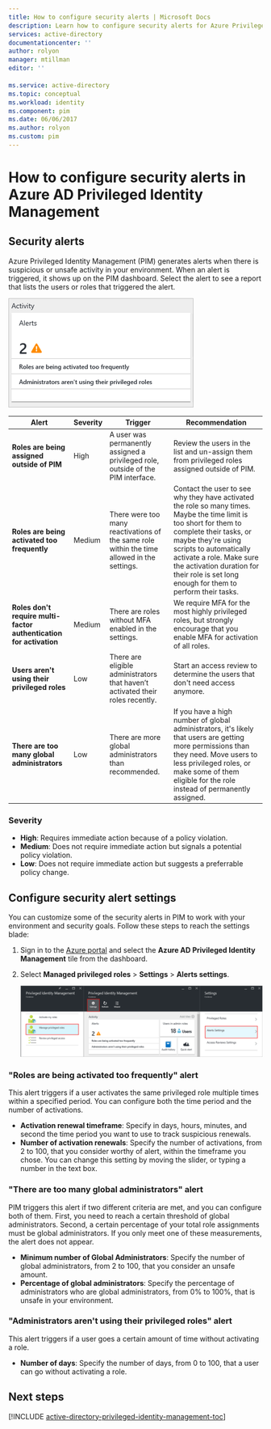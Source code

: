 ```yaml
---
title: How to configure security alerts | Microsoft Docs
description: Learn how to configure security alerts for Azure Privileged Identity Management extension.
services: active-directory
documentationcenter: ''
author: rolyon
manager: mtillman
editor: ''

ms.service: active-directory
ms.topic: conceptual
ms.workload: identity
ms.component: pim
ms.date: 06/06/2017
ms.author: rolyon
ms.custom: pim
---
```

# How to configure security alerts in Azure AD Privileged Identity Management
## Security alerts
Azure Privileged Identity Management (PIM) generates alerts when there is suspicious or unsafe activity in your environment. When an alert is triggered, it shows up on the PIM dashboard. Select the alert to see a report that lists the users or roles that triggered the alert.

![PIM dashboard security alerts - screenshot](./media/pim-how-to-configure-security-alerts/PIM_security_dash.png)

| Alert | Severity | Trigger | Recommendation |
| --- | --- | --- | --- |
| **Roles are being assigned outside of PIM** |High |A user was permanently assigned a privileged role, outside of the PIM interface. |Review the users in the list and un-assign them from privileged roles assigned outside of PIM. |
| **Roles are being activated too frequently** |Medium |There were too many reactivations of the same role within the time allowed in the settings. |Contact the user to see why they have activated the role so many times. Maybe the time limit is too short for them to complete their tasks, or maybe they're using scripts to automatically activate a role. Make sure the activation duration for their role is set long enough for them to perform their tasks. |
| **Roles don't require multi-factor authentication for activation** |Medium |There are roles without MFA enabled in the settings. |We require MFA for the most highly privileged roles, but strongly encourage that you enable MFA for activation of all roles. |
| **Users aren't using their privileged roles** |Low |There are eligible administrators that haven’t activated their roles recently. |Start an access review to determine the users that don't need access anymore. |
| **There are too many global administrators** |Low |There are more global administrators than recommended. |If you have a high number of global administrators, it's likely that users are getting more permissions than they need. Move users to less privileged roles, or make some of them eligible for the role instead of permanently assigned. |

### Severity
* **High**: Requires immediate action because of a policy violation. 
* **Medium**: Does not require immediate action but signals a potential policy violation.
* **Low**: Does not require immediate action but suggests a preferrable policy change.

## Configure security alert settings
You can customize some of the security alerts in PIM to work with your environment and security goals. Follow these steps to reach the settings blade:

1. Sign in to the [Azure portal](https://portal.azure.com/) and select the **Azure AD Privileged Identity Management** tile from the dashboard.
2. Select **Managed privileged roles** > **Settings** > **Alerts settings**.
   
    ![Navigate to security alerts settings](./media/pim-how-to-configure-security-alerts/PIM_security_settings.png)

### "Roles are being activated too frequently" alert
This alert triggers if a user activates the same privileged role multiple times within a specified period. You can configure both the time period and the number of activations.

* **Activation renewal timeframe**: Specify in days, hours, minutes, and second the time period you want to use to track suspicious renewals.
* **Number of activation renewals**: Specify the number of activations, from 2 to 100, that you consider worthy of alert, within the timeframe you chose. You can change this setting by moving the slider, or typing a number in the text box.

### "There are too many global administrators" alert
PIM triggers this alert if two different criteria are met, and you can configure both of them. First, you need to reach a certain threshold of global administrators. Second, a certain percentage of your total role assignments must be global administrators. If you only meet one of these measurements, the alert does not appear.  

* **Minimum number of Global Administrators**: Specify the number of global administrators, from 2 to 100, that you consider an unsafe amount.
* **Percentage of global administrators**: Specify the percentage of administrators who are global administrators, from 0% to 100%, that is unsafe in your environment.

### "Administrators aren't using their privileged roles" alert
This alert triggers if a user goes a certain amount of time without activating a role.

* **Number of days**: Specify the number of days, from 0 to 100, that a user can go without activating a role.

## Next steps
[!INCLUDE [active-directory-privileged-identity-management-toc](../../../includes/active-directory-privileged-identity-management-toc.md)]
